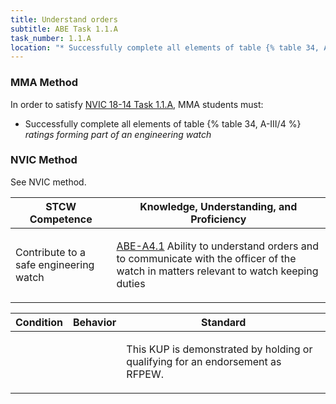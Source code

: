 ```yaml
---
title: Understand orders
subtitle: ABE Task 1.1.A 
task_number: 1.1.A
location: "* Successfully complete all elements of table {% table 34, A-III/4 %} *ratings forming part of an engineering watch*" 
---
```



### MMA Method

In order to satisfy  [NVIC 18-14  Task  1.1.A]({{site.baseurl}}/assets/images/nvic-18-14.pdf), MMA students must:

* Successfully complete all elements of table {% table 34, A-III/4 %} *ratings forming part of an engineering watch*


### NVIC Method

<a onclick="togglevisibility('nvic_methods')" >See NVIC method.</a>

<div id='nvic_methods' class='hide'>

<table>
<thead>
<tr>
<th class='forty'> STCW Competence </th>
<th class='sixty'> Knowledge, Understanding, and Proficiency </th>
</tr>
</thead>




<tbody>
<tr><td markdown='1'>

Contribute to a safe engineering watch

</td><td markdown='1'>

[ABE-A4.1]({{site.baseurl}}/tables/35.html#ABE-A4.1) Ability to understand orders and to communicate with the officer of the watch in matters relevant to watch keeping duties

</td></tr>


</tbody>
</table>


<table>
<thead>
<tr><th class='twenty'>  Condition </th><th class='twenty'> Behavior </th><th  class='sixty'>Standard </th></tr>
</thead>
<tbody >



<tr><td markdown='1'>


</td><td markdown='1'>


<br>

<div class="tooltip">
<span class="tooltiptext">
</span>
</div>


</td><td markdown='1'>

This KUP is demonstrated by holding or qualifying for an endorsement as RFPEW. 

</td></tr>
</tbody>
</table>
</div>
